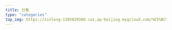 ```yaml
---
title: 分类
type: "categories"
top_img: https://xinlong-1305839380.cos.ap-beijing.myqcloud.com/%E5%BC%A0%E9%91%AB%E9%BE%99%E7%9A%84%E5%9B%BE%E7%89%87/3.jpeg
---
```


